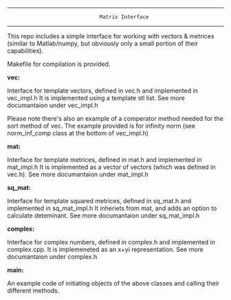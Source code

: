 ***************************************************************************************************
						          Matrix Interface 
***************************************************************************************************

This repo includes a simple interface for working with vectors & metrices
(similar to Matlab/numpy, but obviously only a small portion of their capabilities).

Makefile for compilation is provided.

**vec:**

Interface for template vectors, defined in vec.h and implemented in vec_impl.h
It is implemented using a template stl list.
See more documantaion under vec_impl.h
		
Please note there's also an example of a comperator method needed for the sort method of vec.
The example provided is for infinity norm (see norm_inf_comp class at the bottom of vec_impl.h)
		
**mat:**

Interface for template metrices, defined in mat.h and implemented in mat_impl.h
It is implemented as a vector of vectors (which was defined in vec.h).
See more documantaion under mat_impl.h

**sq_mat:**

Interface for template squared metrices, defined in sq_mat.h and implemented in sq_mat_impl.h
It inheriets from mat, and adds an option to calculate deteminant.
See more documantaion under sq_mat_impl.h

**complex:**

Interface for complex numbers, defined in complex.h and implemented in complex.cpp.
It is implemeneted as an x+yi representation.
See more documantaion under complex.h
		
**main:**

An example code of initiating objects of the above classes and calling their different methods.
